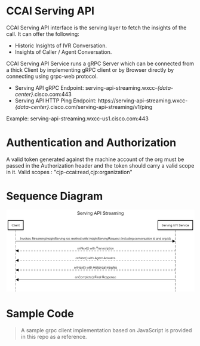 # CCAI Serving API

CCAI Serving API interface is the serving layer to fetch the insights of the call. It can offer the following:
- Historic Insights of IVR Conversation.
- Insights of Caller / Agent Conversation.

CCAI Serving API Service runs a gRPC Server which can be connected from a thick Client by implementing gRPC client or by Browser directly by connecting using grpc-web protocol.

- Serving API gRPC Endpoint: serving-api-streaming.wxcc-_{data-center}_.cisco.com:443
- Serving API HTTP Ping Endpoint: https://serving-api-streaming.wxcc-_{data-center}_.cisco.com/serving-api-streaming/v1/ping

Example: serving-api-streaming.wxcc-us1.cisco.com:443

# Authentication and Authorization

A valid token generated against the machine account of the org must be passed in the Authorization header and the token should carry a valid scope in it.
Valid scopes : "cjp-ccai:read,cjp:organization"

# Sequence Diagram

![Sequence Diagram](./Serving-Sequence-Diagram.png)

# Sample Code
> A sample grpc client implementation based on JavaScript is provided in this repo as a reference. 